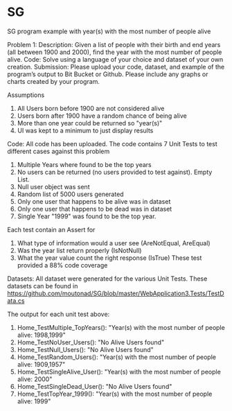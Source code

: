 # SG
SG program example with year(s) with the most number of people alive

Problem 1: 
   Description: Given a list of people with their birth and end years (all between 1900 and 2000), find the year with the most number of people alive.
   Code: Solve using a language of your choice and dataset of your own creation.
   Submission: Please upload your code, dataset, and example of the program’s output to Bit Bucket or Github. Please include any graphs or charts created by your program.
   
Assumptions
1. All Users born before 1900 are not considered alive
2. Users born after 1900 have a random chance of being alive
3. More than one year could be returned so "year(s)"
4. UI was kept to a minimum to just display results

Code: All code has been uploaded. The code contains 7 Unit Tests to test different cases against this problem
1. Multiple Years where found to be the top years
2. No users can be returned (no users provided to test against).  Empty List.
3. Null user object was sent
4. Random list of 5000 users generated
5. Only one user that happens to be alive was in dataset
6. Only one user that happens to be dead was in dataset
7. Single Year "1999" was found to be the top year.

Each test contain an Assert for
1. What type of information would a user see (AreNotEqual, AreEqual)
2. Was the year list return properly (IsNotNull)
3. What the year value count the right response (IsTrue)
These test provided a 88% code coverage

Datasets:  All dataset were generated for the various Unit Tests.  These datasets can be found in
https://github.com/moutonad/SG/blob/master/WebApplication3.Tests/TestData.cs

The output for each unit test above:
1. Home_TestMultiple_TopYears(): "Year(s) with the most number of people alive: 1998,1999"
2. Home_TestNoUser_Users(): "No Alive Users found"
3. Home_TestNull_Users(): "No Alive Users found"
4. Home_TestRandom_Users(): "Year(s) with the most number of people alive: 1909,1957"
5. Home_TestSingleAlive_User(): "Year(s) with the most number of people alive: 2000"
6. Home_TestSingleDead_User(): "No Alive Users found"
7. Home_TestTopYear_1999(): "Year(s) with the most number of people alive: 1999"
